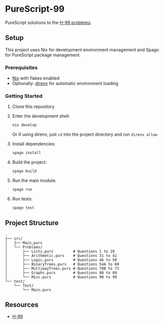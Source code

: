 # PureScript-99

PureScript solutions to the [H-99 problems](https://wiki.haskell.org/H-99:_Ninety-Nine_Haskell_Problems).

## Setup

This project uses Nix for development environment management and Spago for PureScript package management.

### Prerequisites

- [Nix](https://github.com/NixOS/nix) with flakes enabled
- Optionally: [direnv](https://github.com/direnv/direnv) for automatic environment loading

### Getting Started

1. Clone this repository
2. Enter the development shell:
   ```bash
   nix develop
   ```
   Or if using direnv, just `cd` into the project directory and run `direnv allow`

3. Install dependencies:
   ```bash
   spago install
   ```

4. Build the project:
   ```bash
   spago build
   ```

5. Run the main module:
   ```bash
   spago run
   ```

6. Run tests:
   ```bash
   spago test
   ```

## Project Structure

```
.
├── src/
│   ├── Main.purs
│   └── Problems/
│       ├── Lists.purs         # Questions 1 to 28
│       ├── Arithmetic.purs    # Questions 31 to 41
│       ├── Logic.purs         # Questions 46 to 50
│       ├── BinaryTrees.purs   # Questions 54A to 69
│       ├── MultiwayTrees.purs # Questions 70B to 73
│       ├── Graphs.purs        # Questions 80 to 89
│       └── Misc.purs          # Questions 90 to 99
└── test/
    └── Test/
        └── Main.purs
```

## Resources
- [H-99](https://wiki.haskell.org/H-99:_Ninety-Nine_Haskell_Problems)
